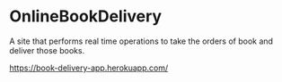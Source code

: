 # OnlineBookDelivery
A site that performs real time operations to take the orders of book and deliver those books.

https://book-delivery-app.herokuapp.com/
